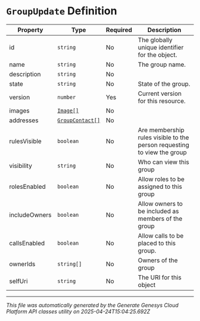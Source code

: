 # `GroupUpdate` Definition

| Property | Type | Required | Description |
|----------|------|----------|-------------|
| id | `string` | No | The globally unique identifier for the object. |
| name | `string` | No | The group name. |
| description | `string` | No |  |
| state | `string` | No | State of the group. |
| version | `number` | Yes | Current version for this resource. |
| images | [`Image[]`](image-definition.md) | No |  |
| addresses | [`GroupContact[]`](groupcontact-definition.md) | No |  |
| rulesVisible | `boolean` | No | Are membership rules visible to the person requesting to view the group |
| visibility | `string` | No | Who can view this group |
| rolesEnabled | `boolean` | No | Allow roles to be assigned to this group |
| includeOwners | `boolean` | No | Allow owners to be included as members of the group |
| callsEnabled | `boolean` | No | Allow calls to be placed to this group. |
| ownerIds | `string[]` | No | Owners of the group |
| selfUri | `string` | No | The URI for this object |

---

*This file was automatically generated by the Generate Genesys Cloud Platform API classes utility on 2025-04-24T15:04:25.692Z*